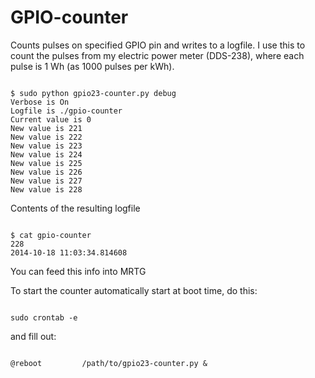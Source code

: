 GPIO-counter
============

Counts pulses on specified GPIO pin and writes to a logfile. I use this to count the pulses from my electric power meter (DDS-238), where each pulse is 1 Wh (as 1000 pulses per kWh).


<pre><code>
$ sudo python gpio23-counter.py debug
Verbose is On
Logfile is ./gpio-counter
Current value is 0
New value is 221
New value is 222
New value is 223
New value is 224
New value is 225
New value is 226
New value is 227
New value is 228
</code></pre>

Contents of the resulting logfile

<pre><code>
$ cat gpio-counter 
228
2014-10-18 11:03:34.814608
</code></pre>

You can feed this info into MRTG

To start the counter automatically start at boot time, do this:

<pre><code>
sudo crontab -e
</code></pre>
and fill out:
<pre><code>
@reboot         /path/to/gpio23-counter.py &
</code></pre>

